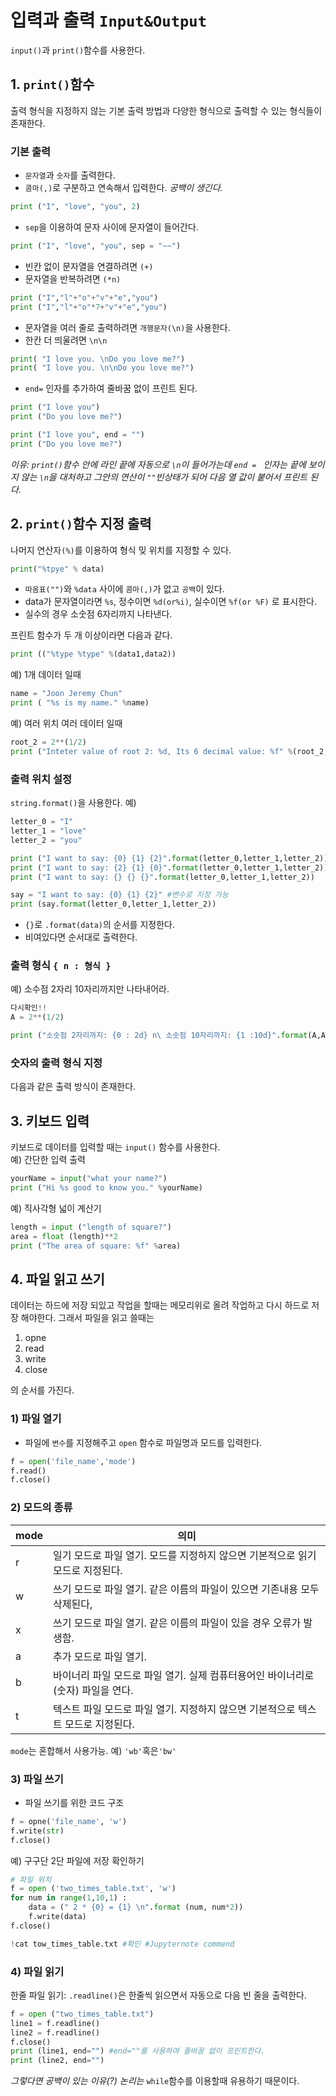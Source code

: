 # 입력과 출력 `Input&Output`
`input()`과 `print()`함수를 사용한다.

## 1. `print()`함수
출력 형식을 지정하지 않는 기본 출력 방법과 다양한 형식으로 출력할 수 있는 형식들이 존재한다.

### 기본 출력
+ `문자열`과 `숫자`를 출력한다.
+ `콤마(,)`로 구분하고 연속해서 입력한다. _공백이 생긴다._
```python
print ("I", "love", "you", 2)
```
+ `sep`을 이용하여 문자 사이에 문자열이 들어간다.
```python
print ("I", "love", "you", sep = "~~")
```
+ 빈칸 없이 문자열을 연결하려면 `(+)`
+ 문자열을 반복하려면 `(*n)`
```python
print ("I","l"+"o"+"v"+"e","you")
print ("I","l"+"o"*7+"v"+"e","you")
```
+ 문자열을 여러 줄로 출력하려면 `개행문자(\n)`을 사용한다.
+ 한칸 더 띄울려면 `\n\n`
```python
print( "I love you. \nDo you love me?")
print( "I love you. \n\nDo you love me?")
```
+ `end=` 인자를 추가하여 줄바꿈 없이 프린트 된다.
```python
print ("I love you")
print ("Do you love me?")
 ```
 
```python
print ("I love you", end = "")
print ("Do you love me?")
```
_이유: `print()`함수 안에 라인 끝에 자동으로 `\n`이 들어가는데 `end = ` 인자는 끝에 보이지 않는 `\n`을 대처하고 그안의 연산이 `""`빈상태가 되어 다음 열 값이 붙어서 프린트 된다._

## 2. `print()`함수 지정 출력
나머지 연산자`(%)`를 이용하여 형식 밎 위치를 지정할 수 있다.
```python
print("%tpye" % data)
```
+ `따옴표("")`와 `%data` 사이에 `콤마(,)`가 없고 `공백`이 있다.
+ data가 문자열이라면 `%s`, 정수이면 `%d(or%i)`, 실수이면 `%f(or %F)` 로 표시한다.
+ 실수의 경우 소숫점 6자리까지 나타낸다.

프린트 함수가 두 개 이상이라면 다음과 같다.
```python
print (("%type %type" %(data1,data2))
```
예) 1개 데이터 일때
```python
name = "Joon Jeremy Chun"
print ( "%s is my name." %name)
```
예) 여러 위치 여러 데이터 일때
```python
root_2 = 2**(1/2)
print ("Inteter value of root 2: %d, Its 6 decimal value: %f" %(root_2,root_2))
```
### 출력 위치 설정
`string.format()`을 사용한다.
예)
```python
letter_0 = "I"
letter_1 = "love"
letter_2 = "you"

print ("I want to say: {0} {1} {2}".format(letter_0,letter_1,letter_2))
print ("I want to say: {2} {1} {0}".format(letter_0,letter_1,letter_2))
print ("I want to say: {} {} {}".format(letter_0,letter_1,letter_2))

say = "I want to say: {0} {1} {2}" #변수로 지정 가능
print (say.format(letter_0,letter_1,letter_2))

```
+ `{}`로 `.format(data)`의 순서를 지정한다. 
+ 비여있다면 순서대로 출력한다.

### 출력 형식 `{ n : 형식 }`
예) 소수점 2자리 10자리까지만 나타내어라.
```python
다시확인!!
A = 2**(1/2)

print ("소숫점 2자리까지: {0 : 2d} n\ 소숫점 10자리까지: {1 :10d}".format(A,A))
```

### 숫자의 출력 형식 지정
다음과 같은 출력 방식이 존재한다.

## 3. 키보드 입력
키보드로 데이터를 입력할 때는 `input()` 함수를 사용한다.\
예) 간단한 입력 출력
```python
yourName = input("what your name?")
print ("Hi %s good to know you." %yourName)
```
예) 직사각형 넓이 계산기
```python
length = input ("length of square?")
area = float (length)**2
print ("The area of square: %f" %area)
```
## 4. 파일 읽고 쓰기
데이터는 하드에 저장 되있고 작업을 할때는 메모리위로 올려 작업하고 다시 하드로 저장 해야한다. 그래서 파일을 읽고 쓸때는 
1. opne 
2. read
3. write
4. close

의 순서를 가진다.
### 1) 파일 열기
+ 파일에 `변수`를 지정해주고 `open` 함수로 파일명과 모드를 입력한다.
```python
f = open('file_name','mode')
f.read()
f.close()
```
### 2) 모드의 종류
|mode|의미|
|----|----|
|r|일기 모드로 파일 열기. 모드를 지정하지 않으면 기본적으로 읽기모드로 지정된다.|
|w|쓰기 모드로 파일 열기. 같은 이름의 파일이 있으면 기존내용 모두 삭제된다,|
|x|쓰기 모드로 파일 열기. 같은 이름의 파일이 있을 경우 오류가 발생함.|
|a|추가 모드로 파일 열기.|
|b|바이너리 파일 모드로 파일 열기. 실제 컴퓨터용어인 바이너리로(숫자) 파일을 연다.|
|t|텍스트 파일 모드로 파일 열기. 지정하지 않으면 기본적으로 텍스트 모드로 지정된다.|

`mode`는 혼합해서 사용가능. 예) `'wb'`혹은`'bw'`

### 3) 파일 쓰기
+ 파일 쓰기를 위한 코드 구조
```python
f = opne('file_name', 'w')
f.write(str)
f.close()
```
예) 구구단 2단 파일에 저장 확인하기
```python
# 파일 위치
f = open ('two_times_table.txt', 'w')
for num in range(1,10,1) :
    data = (" 2 * {0} = {1} \n".format (num, num*2))
    f.write(data)
f.close()

!cat tow_times_table.txt #확인 #Jupyternote commend
```
### 4) 파일 읽기
한줄 파일 읽기: `.readline()`은 한줄씩 읽으면서 자동으로 다음 빈 줄을 출력한다.
```python
f = open ("two_times_table.txt")
line1 = f.readline()
line2 = f.readline()
f.close()
print (line1, end="") #end=""를 사용하여 줄바꿈 없이 프린트한다.
print (line2, end="")
```
_그렇다면 공백이 있는 이유(?) 논리는_ `while`함수를 이용할때 유용하기 때문이다.

```